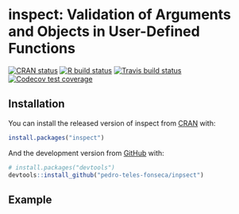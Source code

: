
<!-- README.md is generated from README.Rmd. Please edit that file -->

# inspect: Validation of Arguments and Objects in User-Defined Functions

<!-- badges: start -->

[![CRAN
status](https://www.r-pkg.org/badges/version/inspect)](https://CRAN.R-project.org/package=inspect)
[![R build
status](https://github.com/pedro-teles-fonseca/inpsect/workflows/R-CMD-check/badge.svg)](https://github.com/pedro-teles-fonseca/inpsect/actions)
[![Travis build
status](https://travis-ci.com/pedro-teles-fonseca/inpsect.svg?branch=master)](https://travis-ci.com/pedro-teles-fonseca/inpsect)
[![Codecov test
coverage](https://codecov.io/gh/pedro-teles-fonseca/inpsect/branch/master/graph/badge.svg)](https://codecov.io/gh/pedro-teles-fonseca/inpsect?branch=master)
<!-- badges: end -->

## Installation

You can install the released version of inspect from
[CRAN](https://CRAN.R-project.org) with:

``` r
install.packages("inspect")
```

And the development version from [GitHub](https://github.com/) with:

``` r
# install.packages("devtools")
devtools::install_github("pedro-teles-fonseca/inpsect")
```

## Example
